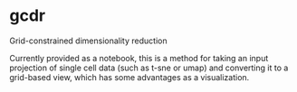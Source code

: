 # gcdr
Grid-constrained dimensionality reduction

Currently provided as a notebook, this is a method for taking an input projection of single cell data (such as t-sne or umap) and converting it to a grid-based view, which has some advantages as a visualization.
